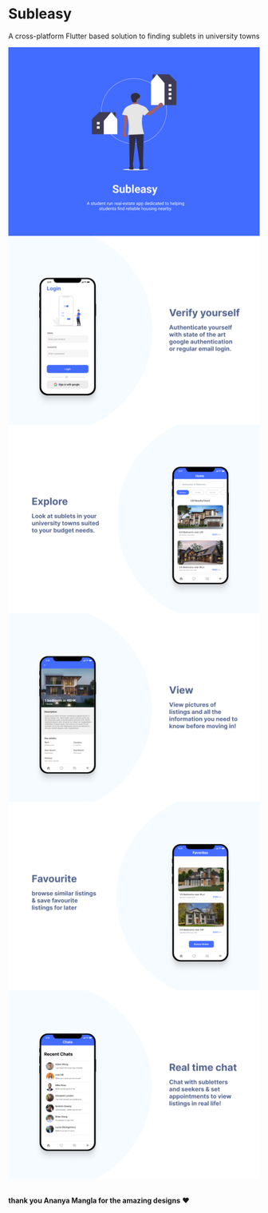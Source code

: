 # Subleasy
A cross-platform Flutter based solution to finding sublets in university towns
<div align = "center">
  <img align="center" src= "https://raw.githubusercontent.com/Avikam03/Avikam03/master/project_assets/subleasy1.png" />
  <img align="center" src= "https://raw.githubusercontent.com/Avikam03/Avikam03/master/project_assets/subleasy2.png" />
  <img align="center" src= "https://raw.githubusercontent.com/Avikam03/Avikam03/master/project_assets/subleasy3.png" />
  <img align="center" src= "https://raw.githubusercontent.com/Avikam03/Avikam03/master/project_assets/subleasy4.png" />
  <img align="center" src= "https://raw.githubusercontent.com/Avikam03/Avikam03/master/project_assets/subleasy5.png" />
  <img align="center" src= "https://raw.githubusercontent.com/Avikam03/Avikam03/master/project_assets/subleasy6.png" />
 </div>
 <br/><br/>
<strong>thank you Ananya Mangla for the amazing designs</strong> ❤️
